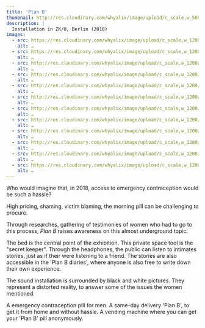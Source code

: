 ```yaml
---
title: 'Plan B'
thumbnail: http://res.cloudinary.com/whyalix/image/upload/c_scale,w_500/v1521212545/alixlucas/plan-b/DSC07505.jpg
description: |
  Installation in ZK/U, Berlin (2018)
images:
  - src: https://res.cloudinary.com/whyalix/image/upload/c_scale,w_1200/v1543895575/alixlucas/plan-b/planB-facebook-02.jpg
    alt: …
  - src: https://res.cloudinary.com/whyalix/image/upload/c_scale,w_1200/v1543895574/alixlucas/plan-b/planB-facebook.jpg
    alt: …
  - src: http://res.cloudinary.com/whyalix/image/upload/c_scale,w_1200/v1521212595/alixlucas/plan-b/DSC07500.jpg
    alt: …
  - src: http://res.cloudinary.com/whyalix/image/upload/c_scale,w_1200/v1521212599/alixlucas/plan-b/DSC07586.jpg
    alt: …
  - src: http://res.cloudinary.com/whyalix/image/upload/c_scale,w_1200/v1521212545/alixlucas/plan-b/DSC07505.jpg
    alt: …
  - src: http://res.cloudinary.com/whyalix/image/upload/c_scale,w_1200/v1521212544/alixlucas/plan-b/DSC07480.jpg
    alt: …
  - src: http://res.cloudinary.com/whyalix/image/upload/c_scale,w_1200/v1521212593/alixlucas/plan-b/DSC07548.jpg
    alt: …
  - src: http://res.cloudinary.com/whyalix/image/upload/c_scale,w_1200/v1521212546/alixlucas/plan-b/DSC07499.jpg
    alt: …
  - src: http://res.cloudinary.com/whyalix/image/upload/c_scale,w_1200/v1521212613/alixlucas/plan-b/DSC07590.jpg
    alt: …
  - src: http://res.cloudinary.com/whyalix/image/upload/c_scale,w_1200/v1521212622/alixlucas/plan-b/DSC07587.jpg
    alt: …
  - src: http://res.cloudinary.com/whyalix/image/upload/c_scale,w_1200/v1521212544/alixlucas/plan-b/DSC07480.jpg
    alt: …
  - src: https://res.cloudinary.com/whyalix/image/upload/c_scale,w_1200/v1543817505/alixlucas/plan-b/planB-01-before.jpg
    alt: …
---
```


Who would imagine that, in 2018, access to emergency contraception would be such a hassle?

High pricing, shaming, victim blaming, the morning pill can be challenging to procure.

Through researches, gathering of testimonies of women who had to go to this process, _Plan B_ raises awareness on this almost underground topic.

The bed is the central point of the exhibition. This private space tool is the "secret keeper".
Through the headphones, the public can listen to intimates stories, just as if their were listening to a friend.
The stories are also accessible in the 'Plan B diaries', where anyone is also free to write down their own experience.

The sound installation is surrounded by black and white pictures. They represent a distorted reality, to answer some of the issues the women mentioned.

A emergency contraception pill for men.
A same-day delivery 'Plan B', to get it from home and without hassle.
A vending machine where you can get your 'Plan B' pill anonymously.
